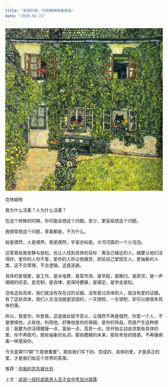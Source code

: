 ```yaml
---
title: "具体的爱，可防精神病毒感染"
date: "2020-02-21"
---
```


  

![连岳文章](images/连岳文章picture-22.jpg)

克林姆特

  

我为什么活着？人为什么活着？

  

在这个特殊的时期，你可能会想这个问题。至少，更容易想这个问题。  

  

我倒常想这个问题，答案都是，不为什么。  

  

蚁是偶然，人是偶然，我是偶然，宇宙亦如是。大河河面的一个小泡泡。  

  

这答案给我安静与放松，也让人找到具体的目标：离自己越近的人，越要让他们活得好。爱你的人你不爱，爱你的人你让他痛苦，却说自己爱陌生人，爱抽象的人类，这不合常理，不合逻辑，这是逃避。

  

具体的爱很累，是工作，是水电费，是菜市场，是早起，是晚归，是房贷，是一声细细的叹息，是克制，是自律，是保持健康，是镇定，是学会放松。  

  

没有这些具体，我们就没有存在过的证据。没有爱过具体的人，就没有爱的证据。有了这些具体，我们人生泡泡就是坚固的，一天很短，一生很短，却可以做很多具体的事。

  

所以，我爱你，你爱我，这是彼此赋予意义，让偶然不再是偶然，你爱一个人，不是使唤他，占有他，利用他，好像他是你的保姆，是你的饰品，而是产生这种想法：我要为你活得健康一点，富裕一点，高贵一点。你开始主动追求那些具体的累，你不再取巧，那些抽象的名词，那些模糊的未来，那些夸张的情感，不再像病毒一样感染你。  

  

今天是第117期“下周很重要”，那些我们写下的、完成的、具体的爱，才是真正的爱，才是我们给这个世界的答案。

  

推荐：[你我的苏东坡计划](http://mp.weixin.qq.com/s?__biz=MjM5NDU0Mjk2MQ==&mid=2651637374&idx=1&sn=c2eff6e3626028030d68a4637085ee4e&chksm=bd7e42608a09cb76b1dbbbd3cca835e4944e801315b4ee8e010518ec387ba663bca854522084&scene=21#wechat_redirect)

上文：[说说一线抗疫医务人员子女中考加分政策](http://mp.weixin.qq.com/s?__biz=MjM5NDU0Mjk2MQ==&mid=2651637473&idx=1&sn=60b3298918165cb39576779568c6aabd&chksm=bd7e42ff8a09cbe9f74d42747b935da5f42cb40a08fe6b3855c53c3b11f88c63b2a2cc1be1ba&scene=21#wechat_redirect)
